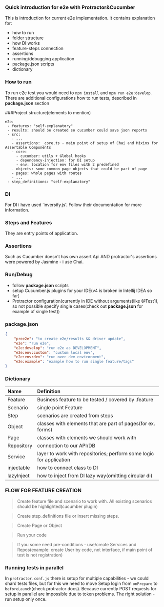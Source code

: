 ### Quick introduction for e2e with Protractor&Cucumber
This is introduction for current e2e implementation. It contains explanation for:
- how to run
- folder structure
- how DI works
- feature-steps connection
- assertions
- running/debugging application 
- package.json scripts
- dictionary

### How to run
To run e2e test you would need to `npm install` and `npm run e2e:develop`. There are additional configurations how to run tests, described in **package.json** section

###Project structure(elements to mention)
```$xslt
e2e:
 - features: "self-explanatory"
 - results: should be created so cucumber could save json reports 
 - src:
   - ...
   - assertions: _core.ts - main point of setup of Chai and Mixins for Assertable Components
   - core:
     - cucumber: utils + Global hooks
     - dependency-injection: for DI setup
     - env: location for env files with 2 predefined
   - objects: some common page objects that could be part of page
   - pages: whole pages with routes
   - ...
 - step_definitions: "self-explanatory"
```

### DI 
For DI i have used 'inversify.js'. Follow their documentation for more information.

### Steps and Features
They are entry points of application.

### Assertions
Such as Cucumber doesn't has own assert Api AND protractor's assertions were powered by Jasmine - i use Chai. 

### Run/Debug
- follow **package.json** scripts
- setup Cucumber.js plugins for your IDE(v4 is broken in Intellij IDEA so far)
- Protractor configuration(currently in IDE without arguments(like @Test1), so not possible specify single cases(check out **package.json** for example of single test))

### package.json
```json
{
    "pree2e": "to create e2e/results && driver update",
    "e2e": "run e2e",
    "e2e:develop": "run e2e as DEVELOPMENT",
    "e2e:env:custom": "custom local env",
    "e2e:env:dev": "run over dev environment",
    "e2e:example": "example how to run single feature/tags"
}
```

### Dictionary
 Name          | Definition
| :------------|:------------- |
| Feature      | Business feature to be tested / covered by .feature
| Scenario     | single point Feature
| Step         | scenarios are created from steps
| Object       | classes with elements that are part of pages(for ex. forms)
| Page         | classes with elements we should work with
| Repository   | connection to our API/DB
| Service      | layer to work with repositories; perform some logic for application
| injectable   | how to connect class to DI
| lazyInject   | how to inject from DI lazy way(omitting circular di)

### FLOW FOR FEATURE CREATION
> Create feature file and scenario to work with. All existing scenarios should be highlighted(cucumber plugin) 

> Create step_definitions file or insert missing steps.

> Create Page or Object

> Run your code

> If you some need pre-conditions - use/create Services and Repos(example: create User by code, not interface, if main point of test is not registration)


### Running tests in parallel
In `protractor.conf.js` there is setup for multiple capabilities - we could shard tests files, but for this we need to move Setup login from `onPrepare` to `beforeLaunch`(check protractor docs).
Because currently POST requests for setup in parallel are impossible due to token problems. The right solution - run setup only once. 

